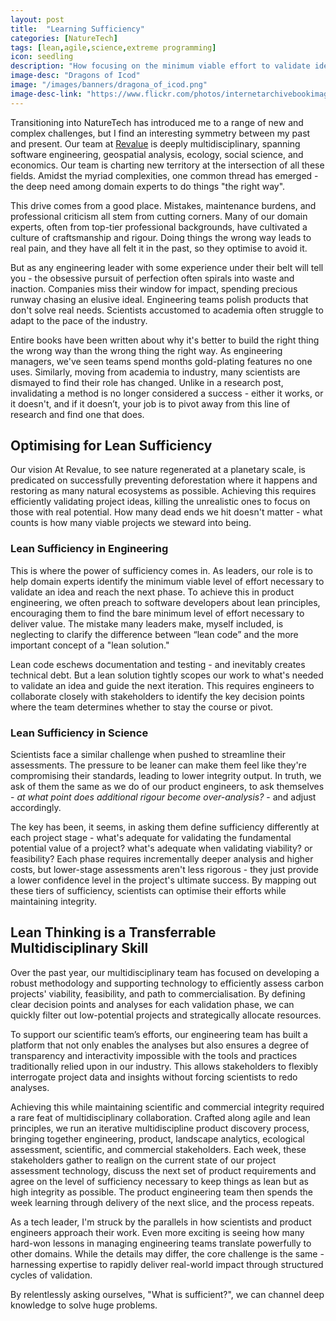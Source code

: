 ```yaml
---
layout: post
title:  "Learning Sufficiency"
categories: [NatureTech]
tags: [lean,agile,science,extreme programming]
icon: seedling
description: "How focusing on the minimum viable effort to validate ideas is morrored across multidisciplinary teams"
image-desc: "Dragons of Icod"
image: "/images/banners/dragona_of_icod.png"
image-desc-link: "https://www.flickr.com/photos/internetarchivebookimages/14596729299/"
---
```


Transitioning into NatureTech has introduced me to a range of new and complex challenges, but I find an interesting symmetry between my past and present. Our team at [Revalue](https://revalue.earth/) is deeply multidisciplinary, spanning software engineering, geospatial analysis, ecology, social science, and economics. Our team is charting new territory at the intersection of all these fields. Amidst the myriad complexities, one common thread has emerged - the deep need among domain experts to do things "the right way".

This drive comes from a good place. Mistakes, maintenance burdens, and professional criticism all stem from cutting corners. Many of our domain experts, often from top-tier professional backgrounds, have cultivated a culture of craftsmanship and rigour. Doing things the wrong way leads to real pain, and they have all felt it in the past, so they optimise to avoid it.

But as any engineering leader with some experience under their belt will tell you - the obsessive pursuit of perfection often spirals into waste and inaction. Companies miss their window for impact, spending precious runway chasing an elusive ideal. Engineering teams polish products that don't solve real needs. Scientists accustomed to academia often struggle to adapt to the pace of the industry.

Entire books have been written about why it's better to build the right thing the wrong way than the wrong thing the right way. As engineering managers, we've seen teams spend months gold-plating features no one uses. Similarly, moving from academia to industry, many scientists are dismayed to find their role has changed. Unlike in a research post, invalidating a method is no longer considered a success - either it works, or it doesn't, and if it doesn’t, your job is to pivot away from this line of research and find one that does.

## Optimising for Lean Sufficiency
Our vision At Revalue, to see nature regenerated at a planetary scale, is predicated on successfully preventing deforestation where it happens and restoring as many natural ecosystems as possible. Achieving this requires efficiently validating project ideas, killing the unrealistic ones to focus on those with real potential. How many dead ends we hit doesn't matter - what counts is how many viable projects we steward into being.

### Lean Sufficiency in Engineering
This is where the power of sufficiency comes in. As leaders, our role is to help domain experts identify the minimum viable level of effort necessary to validate an idea and reach the next phase. To achieve this in product engineering, we often preach to software developers about lean principles, encouraging them to find the bare minimum level of effort necessary to deliver value. The mistake many leaders make, myself included, is neglecting to clarify the difference between “lean code” and the more important concept of a "lean solution."

Lean code eschews documentation and testing - and inevitably creates technical debt. But a lean solution tightly scopes our work to what's needed to validate an idea and guide the next iteration. This requires engineers to collaborate closely with stakeholders to identify the key decision points where the team determines whether to stay the course or pivot.

### Lean Sufficiency in Science
Scientists face a similar challenge when pushed to streamline their assessments. The pressure to be leaner can make them feel like they're compromising their standards, leading to lower integrity output. In truth, we ask of them the same as we do of our product engineers, to ask themselves - _at what point does additional rigour become over-analysis?_ - and adjust accordingly.

The key has been, it seems, in asking them define sufficiency differently at each project stage - what's adequate for validating the fundamental potential value of a project? what's adequate when validating viability? or feasibility? Each phase requires incrementally deeper analysis and higher costs, but lower-stage assessments aren't less rigorous - they just provide a lower confidence level in the project's ultimate success. By mapping out these tiers of sufficiency, scientists can optimise their efforts while maintaining integrity.

## Lean Thinking is a Transferrable Multidisciplinary Skill
Over the past year, our multidisciplinary team has focused on developing a robust methodology and supporting technology to efficiently assess carbon projects' viability, feasibility, and path to commercialisation. By defining clear decision points and analyses for each validation phase, we can quickly filter out low-potential projects and strategically allocate resources.

To support our scientific team’s efforts, our engineering team has built a platform that not only enables the analyses but also ensures a degree of transparency and interactivity impossible with the tools and practices traditionally relied upon in our industry. This allows stakeholders to flexibly interrogate project data and insights without forcing scientists to redo analyses.

Achieving this while maintaining scientific and commercial integrity required a rare feat of multidisciplinary collaboration. Crafted along agile and lean principles, we run an iterative multidiscipline product discovery process, bringing together engineering, product, landscape analytics, ecological assessment, scientific, and commercial stakeholders. Each week, these stakeholders gather to realign on the current state of our project assessment technology, discuss the next set of product requirements and agree on the level of sufficiency necessary to keep things as lean but as high integrity as possible. The product engineering team then spends the week learning through delivery of the next slice, and the process repeats.

As a tech leader, I'm struck by the parallels in how scientists and product engineers approach their work. Even more exciting is seeing how many hard-won lessons in managing engineering teams translate powerfully to other domains. While the details may differ, the core challenge is the same - harnessing expertise to rapidly deliver real-world impact through structured cycles of validation.

By relentlessly asking ourselves, "What is sufficient?", we can channel deep knowledge to solve huge problems.